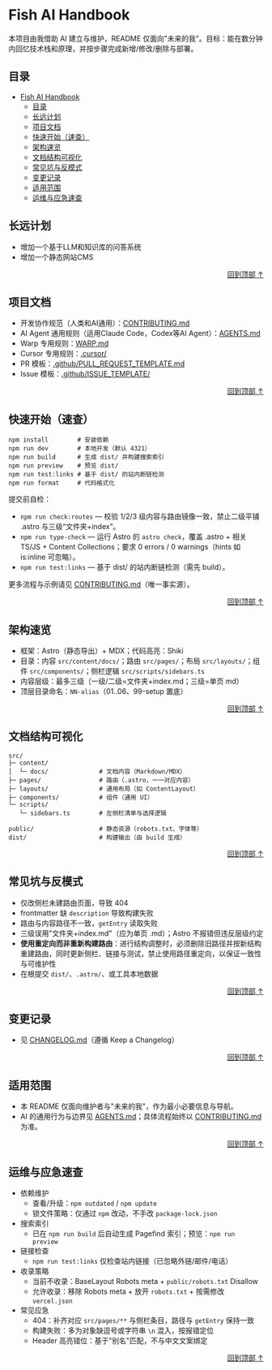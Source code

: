 # Fish AI Handbook

<a id="top"></a>

本项目由我借助 AI 建立与维护，README 仅面向"未来的我"。目标：能在数分钟内回忆技术栈和原理，并按步骤完成新增/修改/删除与部署。

## 目录

- [Fish AI Handbook](#fish-ai-handbook)
  - [目录](#目录)
  - [长远计划](#长远计划)
  - [项目文档](#项目文档)
  - [快速开始（速查）](#快速开始速查)
  - [架构速览](#架构速览)
  - [文档结构可视化](#文档结构可视化)
  - [常见坑与反模式](#常见坑与反模式)
  - [变更记录](#变更记录)
  - [适用范围](#适用范围)
  - [运维与应急速查](#运维与应急速查)

## 长远计划

- 增加一个基于LLM和知识库的问答系统
- 增加一个静态网站CMS

<div align="right"><a href="#top">回到顶部 ↑</a></div>

## 项目文档

- 开发协作规范（人类和AI通用）：[CONTRIBUTING.md](CONTRIBUTING.md)
- AI Agent 通用规则（适用Claude Code，Codex等AI Agent）：[AGENTS.md](AGENTS.md)
- Warp 专用规则：[WARP.md](WARP.md)
- Cursor 专用规则：[.cursor/](.cursor/)
- PR 模板：[.github/PULL_REQUEST_TEMPLATE.md](.github/PULL_REQUEST_TEMPLATE.md)
- Issue 模板：[.github/ISSUE_TEMPLATE/](.github/ISSUE_TEMPLATE/)

<div align="right"><a href="#top">回到顶部 ↑</a></div>

## 快速开始（速查）

```
npm install        # 安装依赖
npm run dev        # 本地开发（默认 4321）
npm run build      # 生成 dist/ 并构建搜索索引
npm run preview    # 预览 dist/
npm run test:links # 基于 dist/ 的站内断链检测
npm run format     # 代码格式化
```

提交前自检：

- `npm run check:routes` — 校验 1/2/3 级内容与路由镜像一致，禁止二级平铺 .astro 与三级“文件夹+index”。
- `npm run type-check` — 运行 Astro 的 `astro check`，覆盖 .astro + 相关 TS/JS + Content Collections；要求 0 errors / 0 warnings（hints 如 is:inline 可忽略）。
- `npm run test:links` — 基于 dist/ 的站内断链检测（需先 build）。


更多流程与示例请见 [CONTRIBUTING.md](CONTRIBUTING.md)（唯一事实源）。

<div align="right"><a href="#top">回到顶部 ↑</a></div>

## 架构速览

- 框架：Astro（静态导出）+ MDX；代码高亮：Shiki
- 目录：内容 `src/content/docs/`；路由 `src/pages/`；布局 `src/layouts/`；组件 `src/components/`；侧栏逻辑 `src/scripts/sidebars.ts`
- 内容层级：最多三级（一级/二级=文件夹+index.md；三级=单页 md）
- 顶层目录命名：`NN-alias`（01..06、99-setup 置底）

<div align="right"><a href="#top">回到顶部 ↑</a></div>

## 文档结构可视化

```
src/
├─ content/
│  └─ docs/              # 文档内容（Markdown/MDX）
├─ pages/                # 路由（.astro，一一对应内容）
├─ layouts/              # 通用布局（如 ContentLayout）
├─ components/           # 组件（通用 UI）
└─ scripts/
   └─ sidebars.ts        # 左侧栏清单与选择逻辑

public/                  # 静态资源（robots.txt、字体等）
dist/                    # 构建输出（由 build 生成）
```

<div align="right"><a href="#top">回到顶部 ↑</a></div>

## 常见坑与反模式

- 仅改侧栏未建路由页面，导致 404
- frontmatter 缺 `description` 导致构建失败
- 路由与内容路径不一致，`getEntry` 读取失败
- 三级误用"文件夹+index.md"（应为单页 .md）；Astro 不报错但违反层级约定
- **使用重定向而非重新构建路由**：进行结构调整时，必须删除旧路径并按新结构重建路由，同时更新侧栏、链接与测试，禁止使用路径重定向，以保证一致性与可维护性
- 在根提交 `dist/`、`.astro/`、或工具本地数据

<div align="right"><a href="#top">回到顶部 ↑</a></div>

## 变更记录

- 见 [CHANGELOG.md](CHANGELOG.md)（遵循 Keep a Changelog）

<div align="right"><a href="#top">回到顶部 ↑</a></div>

## 适用范围

- 本 README 仅面向维护者与"未来的我"，作为最小必要信息与导航。
- AI 的通用行为与边界见 [AGENTS.md](AGENTS.md)；具体流程始终以 [CONTRIBUTING.md](CONTRIBUTING.md) 为准。

<div align="right"><a href="#top">回到顶部 ↑</a></div>

## 运维与应急速查

- 依赖维护
  - 查看/升级：`npm outdated` / `npm update`
  - 锁文件策略：仅通过 `npm` 改动，不手改 `package-lock.json`
- 搜索索引
  - 已在 `npm run build` 后自动生成 Pagefind 索引；预览：`npm run preview`
- 链接检查
  - `npm run test:links` 仅检查站内链接（已忽略外链/邮件/电话）
- 收录策略
  - 当前不收录：BaseLayout Robots meta + `public/robots.txt` Disallow
  - 允许收录：移除 Robots meta + 放开 `robots.txt` + 按需修改 `vercel.json`
- 常见应急
  - 404：补齐对应 `src/pages/**` 与侧栏条目，路径与 `getEntry` 保持一致
  - 构建失败：多为对象缺逗号或字符串 `\n` 混入，按报错定位
  - Header 高亮错位：基于"别名"匹配，不与中文文案绑定

<div align="right"><a href="#top">回到顶部 ↑</a></div>
